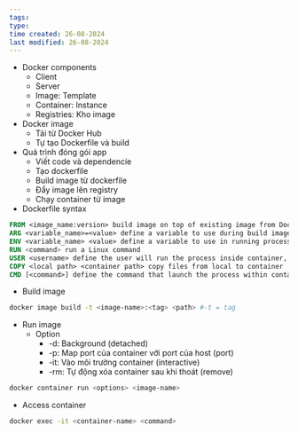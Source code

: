 ```yaml
---
tags: 
type: 
time created: 26-08-2024
last modified: 26-08-2024
---
```


- Docker components
	- Client
	- Server
	- Image: Template
	- Container: Instance
	- Registries: Kho image
- Docker image
	- Tải từ Docker Hub
	- Tự tạo Dockerfile và build
- Quá trình đóng gói app
	- Viết code và dependencíe
	- Tạo dockerfile
	- Build image từ dockerfile
	- Đẩy image lên registry
	- Chạy container từ image
- Dockerfile syntax
```dockerfile
FROM <image_name:version> build image on top of existing image from Docker Hub
ARG <variable_name>=<value> define a variable to use during build image process
ENV <variable_name> <value> define a variable to use in running process inside container
RUN <command> run a Linux command
USER <username> define the user will run the process inside container, default is root
COPY <local path> <container path> copy files from local to container
CMD [<command>] define the command that launch the process within container
```
- Build image 
```bash
docker image build -t <image-name>:<tag> <path> #-t = tag
```
- Run image
	- Option
		- -d: Background (detached)
		- -p: Map port của container với port của host (port)
		- -it: Vào môi trường container (interactive)
		- -rm: Tự động xóa container sau khi thoát (remove)
```bash
docker container run <options> <image-name>
```
- Access container
```bash
docker exec -it <container-name> <command>
```